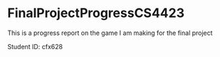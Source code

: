 # FinalProjectProgressCS4423
This is a progress report on the game I am making for the final project

Student ID: cfx628

